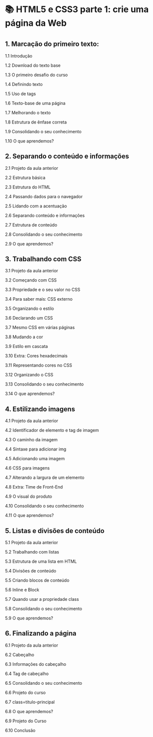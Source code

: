 <h1>📚 HTML5 e CSS3 parte 1: crie uma página da Web<h1>

<h2>1. Marcação do primeiro texto:</h2>
 <p>1.1 Introdução</p>
<p>1.2 Download do texto base</p>
<p>1.3 O primeiro desafio do curso</p>
<p>1.4 Definindo texto</p>
<p>1.5 Uso de tags</p>
<p>1.6 Texto-base de uma página</p>
<p>1.7 Melhorando o texto</p>
<p>1.8 Estrutura de ênfase correta</p>
<p>1.9 Consolidando o seu conhecimento</p>
<p>1.10 O que aprendemos?</p>

<h2>2. Separando o conteúdo e informações</h2>
<p>2.1 Projeto da aula anterior</p>
<p>2.2 Estrutura básica</p>
<p>2.3 Estrutura do HTML</p>
<p>2.4 Passando dados para o navegador</p>
<p>2.5 Lidando com a acentuação</p>
<p>2.6 Separando conteúdo e informações</p>
<p>2.7 Estrutura de conteúdo</p>
<p>2.8 Consolidando o seu conhecimento</p>
<p>2.9 O que aprendemos?</p>

<h2>3. Trabalhando com CSS</h2>
<p>3.1 Projeto da aula anterior</p>
<p>3.2 Começando com CSS</p>
<p>3.3 Propriedade e o seu valor no CSS</p>
<p>3.4 Para saber mais: CSS externo</p>
<p>3.5 Organizando o estilo</p>
<p>3.6 Declarando um CSS</p>
<p>3.7 Mesmo CSS em várias páginas</p>
<p>3.8 Mudando a cor</p>
<p>3.9 Estilo em cascata</p>
<p>3.10 Extra: Cores hexadecimais</p>
<p>3.11 Representando cores no CSS</p>
<p>3.12 Organizando o CSS</p>
<p>3.13 Consolidando o seu conhecimento</p>
<p>3.14 O que aprendemos?</p>

<h2>4. Estilizando imagens</h2>
<p>4.1 Projeto da aula anterior</p>
<p>4.2 Identificador de elemento e tag de imagem</p>
<p>4.3 O caminho da imagem</p>
<p>4.4 Sintaxe para adicionar img</p>
<p>4.5 Adicionando uma imagem</p>
<p>4.6 CSS para imagens</p>
<p>4.7 Alterando a largura de um elemento</p>
<p>4.8 Extra: Time de Front-End</p>
<p>4.9 O visual do produto</p>
<p>4.10 Consolidando o seu conhecimento</p>
<p>4.11 O que aprendemos?</p>

<h2>5. Listas e divisões de conteúdo</h2>
<p>5.1 Projeto da aula anterior</p>
<p>5.2 Trabalhando com listas</p>
<p>5.3 Estrutura de uma lista em HTML</p>
<p>5.4 Divisões de conteúdo</p>
<p>5.5 Criando blocos de conteúdo</p>
<p>5.6 Inline e Block</p>
<p>5.7 Quando usar a propriedade class</p>
<p>5.8 Consolidando o seu conhecimento</p>
<p>5.9 O que aprendemos?</p>

<h2>6. Finalizando a página</h2>
<p>6.1 Projeto da aula anterior</p>
<p>6.2 Cabeçalho</p>
<p>6.3 Informações do cabeçalho</p>
<p>6.4 Tag de cabeçalho</p>
<p>6.5 Consolidando o seu conhecimento</p>
<p>6.6 Projeto do curso</p>
<p>6.7 class=titulo-principal</p>
<p>6.8 O que aprendemos?</p>
<p>6.9 Projeto do Curso</p>
<p>6.10 Conclusão</p>
